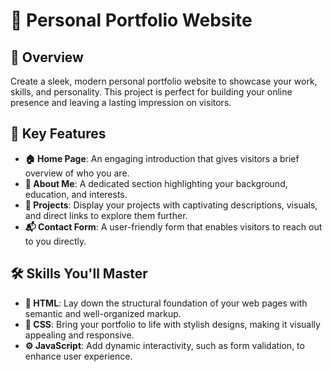 # 🌟 Personal Portfolio Website

## 🚀 Overview
Create a sleek, modern personal portfolio website to showcase your work, skills, and personality. This project is perfect for building your online presence and leaving a lasting impression on visitors.

## 🎯 Key Features
- **🏠 Home Page**: An engaging introduction that gives visitors a brief overview of who you are.
- **📖 About Me**: A dedicated section highlighting your background, education, and interests.
- **💼 Projects**: Display your projects with captivating descriptions, visuals, and direct links to explore them further.
- **📬 Contact Form**: A user-friendly form that enables visitors to reach out to you directly.

## 🛠️ Skills You'll Master
- **🧱 HTML**: Lay down the structural foundation of your web pages with semantic and well-organized markup.
- **🎨 CSS**: Bring your portfolio to life with stylish designs, making it visually appealing and responsive.
- **⚙️ JavaScript**: Add dynamic interactivity, such as form validation, to enhance user experience.
